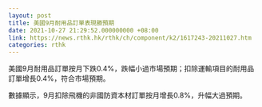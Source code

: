 ```yaml
---
layout: post
title: 美國9月耐用品訂單表現勝預期
date: 2021-10-27 21:29:52.000000000 +08:00
link: https://news.rthk.hk/rthk/ch/component/k2/1617243-20211027.htm
categories: rthk
---
```


美國9月耐用品訂單按月下跌0.4%，跌幅小過市場預期；扣除運輸項目的耐用品訂單增長0.4%，符合市場預期。

數據顯示，9月扣除飛機的非國防資本材訂單按月增長0.8%，升幅大過預期。

